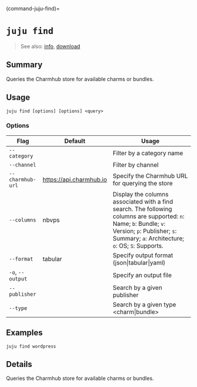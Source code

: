 (command-juju-find)=
# `juju find`
> See also: [info](#info), [download](#download)

## Summary
Queries the Charmhub store for available charms or bundles.

## Usage
```juju find [options] [options] <query>```

### Options
| Flag | Default | Usage |
| --- | --- | --- |
| `--category` |  | Filter by a category name |
| `--channel` |  | Filter by channel |
| `--charmhub-url` | https://api.charmhub.io | Specify the Charmhub URL for querying the store |
| `--columns` | nbvps | Display the columns associated with a find search.      The following columns are supported:         `n`: Name;         `b`: Bundle;         `v`: Version;         `p`: Publisher;         `s`: Summary; 		`a`: Architecture; 		`o`: OS;         `S`: Supports.  |
| `--format` | tabular | Specify output format (json&#x7c;tabular&#x7c;yaml) |
| `-o`, `--output` |  | Specify an output file |
| `--publisher` |  | Search by a given publisher |
| `--type` |  | Search by a given type &lt;charm&#x7c;bundle&gt; |

## Examples

    juju find wordpress


## Details

Queries the Charmhub store for available charms or bundles.